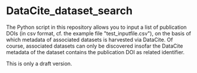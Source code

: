 # DataCite_dataset_search

The Python script in this repository allows you to input a list of publication DOIs (in csv format, cf. the example file "test_inputfile.csv"), on the basis of which metadata of associated datasets is harvested via DataCite. Of course, associated datasets can only be discovered insofar the DataCite metadata of the dataset contains the publication DOI as related identifier.

This is only a draft version.

